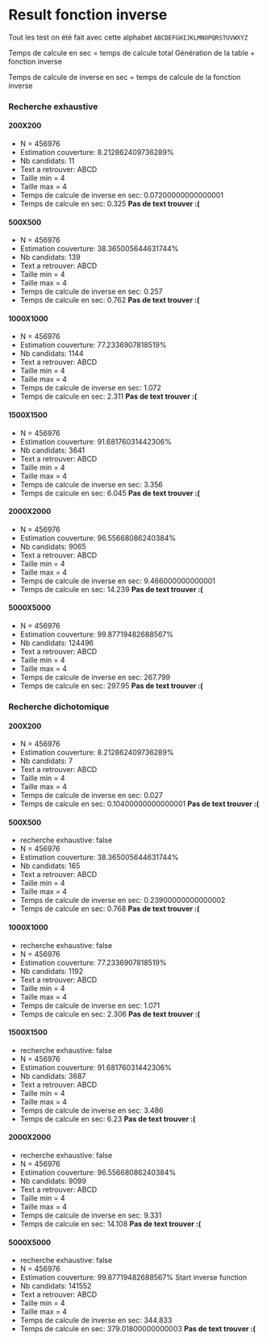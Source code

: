 # Result fonction inverse

Tout les test on été fait avec cette alphabet `ABCDEFGHIJKLMNOPQRSTUVWXYZ`

Temps de calcule en sec = temps de calcule total Génération de la table + fonction inverse

Temps de calcule de inverse en sec = temps de calcule de la fonction inverse

### Recherche exhaustive

#### 200X200
- N = 456976
- Estimation couverture: 8.212862409736289%
- Nb candidats: 11
- Text a retrouver: ABCD
- Taille min = 4
- Taille max = 4
- Temps de calcule de inverse en sec: 0.07200000000000001
- Temps de calcule en sec: 0.325
**Pas de text trouver :(**

#### 500X500
- N = 456976
- Estimation couverture: 38.365005644631744%
- Nb candidats: 139
- Text a retrouver: ABCD
- Taille min = 4
- Taille max = 4
- Temps de calcule de inverse en sec: 0.257
- Temps de calcule en sec: 0.762
**Pas de text trouver :(**

#### 1000X1000
- N = 456976
- Estimation couverture: 77.2336907818519%
- Nb candidats: 1144
- Text a retrouver: ABCD
- Taille min = 4
- Taille max = 4
- Temps de calcule de inverse en sec: 1.072
- Temps de calcule en sec: 2.311
**Pas de text trouver :(**

#### 1500X1500
- N = 456976
- Estimation couverture: 91.68176031442306%
- Nb candidats: 3641
- Text a retrouver: ABCD
- Taille min = 4
- Taille max = 4
- Temps de calcule de inverse en sec: 3.356
- Temps de calcule en sec: 6.045
**Pas de text trouver :(**

#### 2000X2000
- N = 456976
- Estimation couverture: 96.55668086240384%
- Nb candidats: 9065
- Text a retrouver: ABCD
- Taille min = 4
- Taille max = 4
- Temps de calcule de inverse en sec: 9.466000000000001
- Temps de calcule en sec: 14.239
**Pas de text trouver :(**

#### 5000X5000
- N = 456976
- Estimation couverture: 99.87719482688567%
- Nb candidats: 124496
- Text a retrouver: ABCD
- Taille min = 4
- Taille max = 4
- Temps de calcule de inverse en sec: 267.799
- Temps de calcule en sec: 297.95
**Pas de text trouver :(**

### Recherche dichotomique

#### 200X200
- N = 456976
- Estimation couverture: 8.212862409736289%
- Nb candidats: 7
- Text a retrouver: ABCD
- Taille min = 4
- Taille max = 4
- Temps de calcule de inverse en sec: 0.027
- Temps de calcule en sec: 0.10400000000000001
**Pas de text trouver :(**

#### 500X500
- recherche exhaustive: false
- N = 456976
- Estimation couverture: 38.365005644631744%
- Nb candidats: 165
- Text a retrouver: ABCD
- Taille min = 4
- Taille max = 4
- Temps de calcule de inverse en sec: 0.23900000000000002
- Temps de calcule en sec: 0.768
**Pas de text trouver :(**

#### 1000X1000
- recherche exhaustive: false
- N = 456976
- Estimation couverture: 77.2336907818519%
- Nb candidats: 1192
- Text a retrouver: ABCD
- Taille min = 4
- Taille max = 4
- Temps de calcule de inverse en sec: 1.071
- Temps de calcule en sec: 2.306
**Pas de text trouver :(**

#### 1500X1500
- recherche exhaustive: false
- N = 456976
- Estimation couverture: 91.68176031442306%
- Nb candidats: 3687
- Text a retrouver: ABCD
- Taille min = 4
- Taille max = 4
- Temps de calcule de inverse en sec: 3.486
- Temps de calcule en sec: 6.23
**Pas de text trouver :(**

#### 2000X2000
- recherche exhaustive: false
- N = 456976
- Estimation couverture: 96.55668086240384%
- Nb candidats: 9099
- Text a retrouver: ABCD
- Taille min = 4
- Taille max = 4
- Temps de calcule de inverse en sec: 9.331
- Temps de calcule en sec: 14.108
**Pas de text trouver :(**

#### 5000X5000
- recherche exhaustive: false
- N = 456976
- Estimation couverture: 99.87719482688567%
Start inverse function
- Nb candidats: 141552
- Text a retrouver: ABCD
- Taille min = 4
- Taille max = 4
- Temps de calcule de inverse en sec: 344.833
- Temps de calcule en sec: 379.01800000000003
**Pas de text trouver :(**